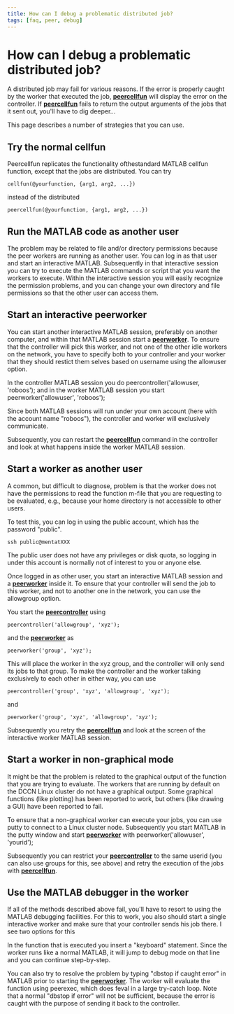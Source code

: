 ```yaml
---
title: How can I debug a problematic distributed job?
tags: [faq, peer, debug]
---
```


# How can I debug a problematic distributed job?

A distributed job may fail for various reasons. If the error is properly caught by the worker that executed the job, **[peercellfun](/reference/peer/peercellfun)** will display the error on the controller. If **[peercellfun](/reference/peer/peercellfun)** fails to return the output arguments of the jobs that it sent out, you'll have to dig deeper...

This page describes a number of strategies that you can use.

## Try the normal cellfun

Peercellfun replicates the functionality ofthestandard MATLAB cellfun function, except that the jobs are distributed. You can try

    cellfun(@yourfunction, {arg1, arg2, ...})

instead of the distributed

    peercellfun(@yourfunction, {arg1, arg2, ...})

## Run the MATLAB code as another user

The problem may be related to file and/or directory permissions because the peer workers are running as another user. You can log in as that user and start an interactive MATLAB. Subsequently in that interactive session you can try to execute the MATLAB commands or script that you want the workers to execute. Within the interactive session you will easily recognize the permission problems, and you can change your own directory and file permissions so that the other user can access them.

## Start an interactive peerworker

You can start another interactive MATLAB session, preferably on another computer, and within that MATLAB session start a **[peerworker](/reference/peer/peerworker)**. To ensure that the controller will pick this worker, and not one of the other idle workers on the network, you have to specify both to your controller and your worker that they should restict them selves based on username using the allowuser option.

In the controller MATLAB session you do
peercontroller('allowuser, 'roboos');
and in the worker MATLAB session you start
peerworker('allowuser', 'roboos');

Since both MATLAB sessions will run under your own account (here with the account name "roboos"), the controller and worker will exclusively communicate.

Subsequently, you can restart the **[peercellfun](/reference/peer/peercellfun)** command in the controller and look at what happens inside the worker MATLAB session.

## Start a worker as another user

A common, but difficult to diagnose, problem is that the worker does not have the permissions to read the function m-file that you are requesting to be evaluated, e.g., because your home directory is not accessible to other users.

To test this, you can log in using the public account, which has the password "public".

    ssh public@mentatXXX

The public user does not have any privileges or disk quota, so logging in under this account is normally not of interest to you or anyone else.

Once logged in as other user, you start an interactive MATLAB session and a **[peerworker](/reference/peer/peerworker)** inside it. To ensure that your controller will send the job to this worker, and not to another one in the network, you can use the allowgroup option.

You start the **[peercontroller](/reference/peer/peercontroller)** using

    peercontroller('allowgroup', 'xyz');

and the **[peerworker](/reference/peer/peerworker)** as

    peerworker('group', 'xyz');

This will place the worker in the xyz group, and the controller will only send its jobs to that group. To make the controller and the worker talking exclusively to each other in either way, you can use

    peercontroller('group', 'xyz', 'allowgroup', 'xyz');

and

    peerworker('group', 'xyz', 'allowgroup', 'xyz');

Subsequently you retry the **[peercellfun](/reference/peer/peercellfun)** and look at the screen of the interactive worker MATLAB session.

## Start a worker in non-graphical mode

It might be that the problem is related to the graphical output of the function that you are trying to evaluate. The workers that are running by default on the DCCN Linux cluster do not have a graphical output. Some graphical functions (like plotting) has been reported to work, but others (like drawing a GUI) have been reported to fail.

To ensure that a non-graphical worker can execute your jobs, you can use putty to connect to a Linux cluster node. Subsequently you start MATLAB in the putty window and start **[peerworker](/reference/peer/peerworker)** with
peerworker('allowuser', 'yourid');

Subsequently you can restrict your **[peercontroller](/reference/peer/peercontroller)** to the same userid (you can also use groups for this, see above) and retry the execution of the jobs with **[peercellfun](/reference/peer/peercellfun)**.

## Use the MATLAB debugger in the worker

If all of the methods described above fail, you'll have to resort to using the MATLAB debugging facilities. For this to work, you also should start a single interactive worker and make sure that your controller sends his job there. I see two options for this

In the function that is executed you insert a "keyboard" statement. Since the worker runs like a normal MATLAB, it will jump to debug mode on that line and you can continue step-by-step.

You can also try to resolve the problem by typing "dbstop if caught error" in MATLAB prior to starting the **[peerworker](/reference/peer/peerworker)**. The worker will evaluate the function using peerexec, which does feval in a large try-catch loop. Note that a normal "dbstop if error" will not be sufficient, because the error is caught with the purpose of sending it back to the controller.
